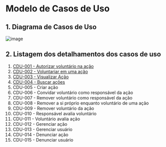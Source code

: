 # Modelo de Casos de Uso

## 1. Diagrama de Casos de Uso

![image](https://github.com/tads-cnat/qajuda/assets/112009958/4ac424ed-756c-4feb-9ca9-17905e2b4e8f)

## 2. Listagem dos detalhamentos dos casos de uso

1. [CDU-001 - Autorizar voluntário na ação](cdu-001/detalhamento-001.md)
2. [CDU-002 - Voluntariar em uma ação](cdu-002/detalhamento-002.md)
3. [CDU-003 - Visualizar Ação](cdu-003/detalhamento-003.md)
4. [CDU-004 - Buscar ações](cdu-004/detalhamento-004.md)
5. CDU-005 - Criar ação
6. CDU-006 - Convidar voluntário como responsável da ação
7. CDU-007 - Remover voluntário como responsável da ação
8. CDU-008 - Remover a si próprio enquanto voluntário de uma ação
9. CDU-009 - Remover voluntário da ação
10. CDU-010 - Responsável avalia voluntário
11. CDU-011 - Voluntário avalia ação
12. CDU-012 - Gerenciar ação
13. CDU-013 - Gerenciar usuário
14. CDU-014 - Denunciar ação
15. CDU-015 - Denunciar usuário
